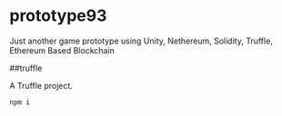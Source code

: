 # prototype93
Just another game prototype using Unity, Nethereum, Solidity, Truffle, Ethereum Based Blockchain


##truffle

A Truffle project.

`npm i`